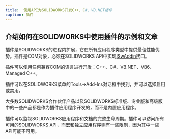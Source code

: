```yaml
---
title:  使用API为SOLIDWORKS开发C++、C#、VB.NET插件
caption: 插件
---
```

 介绍如何在SOLIDWORKS中使用插件的示例和文章
---
插件是SOLIDWORKS的进程内扩展，它在所有应用程序类型中提供最佳性能优势。插件是COM对象，必须在SOLIDWORKS API中实现[ISwAddin](https://help.solidworks.com/2012/english/api/swpublishedapi/solidworks.interop.swpublished~solidworks.interop.swpublished.iswaddin.html)接口。

插件可以使用任何兼容COM的语言进行开发：C++、C#、VB.NET、VB6、Managed C++。

插件可以在SOLIDWORKS菜单的Tools->Add-Ins对话框中找到，并可以选择启用或禁用。

大多数SOLIDWORKS合作伙伴产品以及SOLIDWORKS标准版、专业版和高级版中的一些产品都是作为插件应用程序开发的，而不是内置应用程序。

插件可以监视SOLIDWORKS应用程序和文档的完整生命周期。插件可以访问所有可用的SOLIDWORKS API，而宏和独立应用程序则有一些限制，因为其中一些API可能不可用。